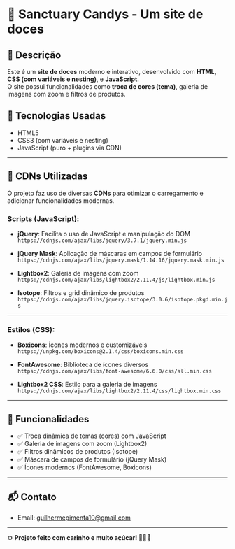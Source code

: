# 🍬 Sanctuary Candys - Um site de doces   

## 📜 Descrição  

Este é um **site de doces** moderno e interativo, desenvolvido com **HTML, CSS (com variáveis e nesting)**, e **JavaScript**.  
O site possui funcionalidades como **troca de cores (tema)**, galeria de imagens com zoom e filtros de produtos.  

## 🚀 Tecnologias Usadas  

- HTML5  
- CSS3 (com variáveis e nesting)  
- JavaScript (puro + plugins via CDN)  

---

## 🧰 CDNs Utilizadas  

O projeto faz uso de diversas **CDNs** para otimizar o carregamento e adicionar funcionalidades modernas.  

### Scripts (JavaScript):  

- **jQuery**: Facilita o uso de JavaScript e manipulação do DOM  
  `https://cdnjs.com/ajax/libs/jquery/3.7.1/jquery.min.js`  

- **jQuery Mask**: Aplicação de máscaras em campos de formulário  
  `https://cdnjs.com/ajax/libs/jquery.mask/1.14.16/jquery.mask.min.js`  

- **Lightbox2**: Galeria de imagens com zoom  
  `https://cdnjs.com/ajax/libs/lightbox2/2.11.4/js/lightbox.min.js`  

- **Isotope**: Filtros e grid dinâmico de produtos  
  `https://cdnjs.com/ajax/libs/jquery.isotope/3.0.6/isotope.pkgd.min.js`  

---

### Estilos (CSS):  

- **Boxicons**: Ícones modernos e customizáveis  
  `https://unpkg.com/boxicons@2.1.4/css/boxicons.min.css`  

- **FontAwesome**: Biblioteca de ícones diversos  
  `https://cdnjs.com/ajax/libs/font-awesome/6.6.0/css/all.min.css`  

- **Lightbox2 CSS**: Estilo para a galeria de imagens  
  `https://cdnjs.com/ajax/libs/lightbox2/2.11.4/css/lightbox.min.css`  

---

## 🎨 Funcionalidades  

- ✅ Troca dinâmica de temas (cores) com JavaScript  
- ✅ Galeria de imagens com zoom (Lightbox2)  
- ✅ Filtros dinâmicos de produtos (Isotope)  
- ✅ Máscara de campos de formulário (jQuery Mask)  
- ✅ Ícones modernos (FontAwesome, Boxicons)  
---

## 📬 Contato  

- Email: guilhermepimenta10@gmail.com

---

️⚙️ **Projeto feito com carinho e muito açúcar! 🌭🍫🍬**

